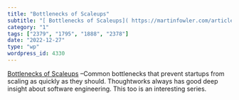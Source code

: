 ```yaml
---
title: "Bottlenecks of Scaleups"
subtitle: "[ Bottlenecks of Scaleups]( https://martinfowler.com/articles/bottlenecks-of-scaleups/) –Common bott..."
category: "1"
tags: ["2379", "1795", "1888", "2378"]
date: "2022-12-27"
type: "wp"
wordpress_id: 4330
---
```

[ Bottlenecks of Scaleups]( https://martinfowler.com/articles/bottlenecks-of-scaleups/) –Common bottlenecks that prevent startups from scaling as quickly as they should. Thoughtworks always has good deep insight about software engineering. This too is an interesting series.